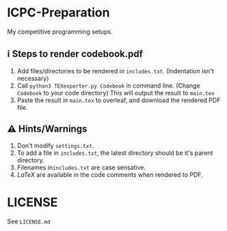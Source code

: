 # ICPC-Preparation

My competitive programming setups.

## :information_source: Steps to render codebook.pdf

1. Add files/directories to be rendered in `includes.txt`. (Indentation isn't necessary)
2. Call `python3 TEXexporter.py Codebook` in command line. (Change `Codebook` to your code directory) This will output the result to `main.tex`
3. Paste the result in `main.tex` to overleaf, and download the rendered PDF file.

## :warning: Hints/Warnings

1. Don't modify `settings.txt`.
2. To add a file in `includes.txt`, the latest directory should be it's parent directory.
3. Filenames in`includes.txt` are case sensative.
4. $LaTeX$ are available in the code comments when rendered to PDF.

# LICENSE

See `LICENSE.md`
